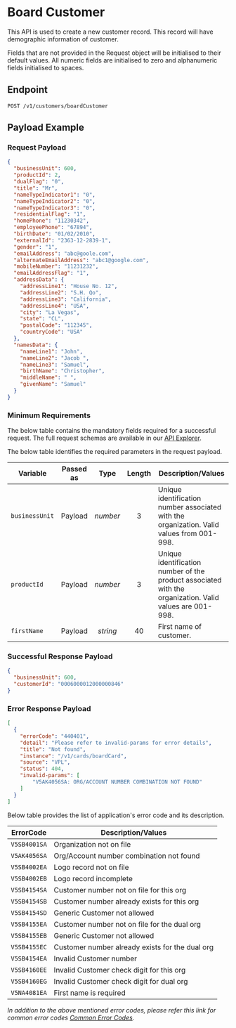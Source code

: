 # Board Customer

This API is used to create a new customer record. This record will have demographic information of customer.

Fields that are not provided in the Request object will be initialised to their default values. All numeric fields are initialised to zero and alphanumeric fields initialised to spaces.

## Endpoint

`POST /v1/customers/boardCustomer`

## Payload Example

### Request Payload

```json
{
  "businessUnit": 600,
  "productId": 2,
  "dualFlag": "0",
  "title": "Mr",
  "nameTypeIndicator1": "0",
  "nameTypeIndicator2": "0",
  "nameTypeIndicator3": "0",
  "residentialFlag": "1",
  "homePhone": "11230342",
  "employeePhone": "67894",
  "birthDate": "01/02/2010",
  "externalId": "2363-12-2839-1",
  "gender": "1",
  "emailAddress": "abc@goole.com",
  "alternateEmailAddress": "abc1@google.com",
  "mobileNumber": "11231232",
  "emailAddressFlag": "1",
  "addressData": {
    "addressLine1": "House No. 12",
    "addressLine2": "S.H. Qo",
    "addressLine3": "California",
    "addressLine4": "USA",
    "city": "La Vegas",
    "state": "CL",
    "postalCode": "112345",
    "countryCode": "USA"
  },
  "namesData": {
    "nameLine1": "John",
    "nameLine2": "Jacob ",
    "nameLine3": "Samuel",
    "birthName": "Christopher",
    "middleName": " ",
    "givenName": "Samuel"
  }
}
``` 

### Minimum Requirements

The below table contains the mandatory fields required for a successful request. The full request schemas are available in our [API Explorer](../api/?type=post&path=/v1/customers/boardCustomer).

The below table identifies the required parameters in the request payload.

| Variable | Passed as | Type | Length | Description/Values |
| -------- | :-------: | :--: | :------------: | ------------------ |
| `businessUnit` | Payload | *number* | 3 | Unique identification number associated with the organization. Valid values from 001-998. |
| `productId` | Payload | *number* | 3 | Unique identification number of the product associated with the organization. Valid values are 001-998. |
| `firstName` | Payload | *string* | 40 | First name of customer. |

### Successful Response Payload

```json
{
  "businessUnit": 600,
  "customerId": "0006000012000000846"
}
```

### Error Response Payload

```json
[
  {
    "errorCode": "440401",
    "detail": "Please refer to invalid-params for error details",
    "title": "Not found",
    "instance": "/v1/cards/boardCard",
    "source": "VPL",
    "status": 404,
    "invalid-params": [
        "V5AK4056SA: ORG/ACCOUNT NUMBER COMBINATION NOT FOUND"
    ]
  }
]
```

Below table provides the list of application's error code and its description.

| ErrorCode |  Description/Values |
| --------  | ------------------ |
| `V5SB4001SA` | Organization not on file |
| `V5AK4056SA` | Org/Account number combination not found |
| `V5SB4002EA` | Logo record not on file |
| `V5SB4002EB` | Logo record incomplete | 
| `V5SB4154SA` | Customer number not on file for this org |
| `V5SB4154SB` | Customer number already exists for this org | 
| `V5SB4154SD` | Generic Customer not allowed |
| `V5SB4155EA` | Customer number not on file for the dual org | 
| `V5SB4155EB` | Generic Customer not allowed |
| `V5SB4155EC` | Customer number already exists for the dual org |
| `V5SB4154EA` | Invalid Customer number | 
| `V5SB4160EE` | Invalid Customer check digit for this org |                         
| `V5SB4160EG` | Invalid Customer check digit for dual org |
| `V5NA4081EA` | First name is required |

*In addition to the above mentioned error codes, please refer this link for common error codes [Common Error Codes](?path=docs/Common_Error_Code.md).*